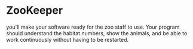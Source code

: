 # ZooKeeper
you'll make your software ready for the zoo staff to use. Your program should understand the habitat numbers, show the animals, and be able to work continuously without having to be restarted.
